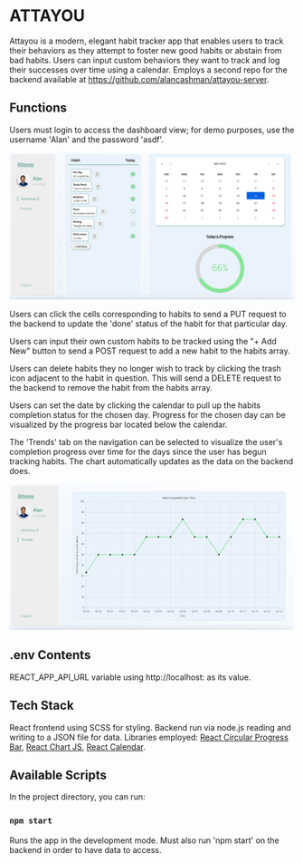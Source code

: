 # ATTAYOU

Attayou is a modern, elegant habit tracker app that enables users to track their behaviors as they attempt to foster new good habits or abstain from bad habits.  Users can input custom behaviors they want to track and log their successes over time using a calendar.  Employs a second repo for the backend available at https://github.com/alancashman/attayou-server.  

## Functions

Users must login to access the dashboard view; for demo purposes, use the username 'Alan' and the password 'asdf'.

![dashboard-view](./screenshots/screenshot-1.png)

Users can click the cells corresponding to habits to send a PUT request to the backend to update the 'done' status of the habit for that particular day.  

Users can input their own custom habits to be tracked using the "+ Add New" button to send a POST request to add a new habit to the habits array.

Users can delete habits they no longer wish to track by clicking the trash icon adjacent to the habit in question.  This will send a DELETE request to the backend to remove the habit from the habits array.

Users can set the date by clicking the calendar to pull up the habits completion status for the chosen day.  Progress for the chosen day can be visualized by the progress bar located below the calendar.  

The 'Trends' tab on the navigation can be selected to visualize the user's completion progress over time for the days since the user has begun tracking habits.  The chart automatically updates as the data on the backend does.  

![trends-view](./screenshots/screenshot-2.png)

## .env Contents

REACT_APP_API_URL variable using http://localhost:<port> as its value.  

## Tech Stack

React frontend using SCSS for styling.  Backend run via node.js reading and writing to a JSON file for data.  Libraries employed: [React Circular Progress Bar](https://www.npmjs.com/package/react-circular-progressbar), [React Chart JS](https://react-chartjs-2.js.org/), [React Calendar](https://react-chartjs-2.js.org/).

## Available Scripts

In the project directory, you can run:

### `npm start`

Runs the app in the development mode.  Must also run 'npm start' on the backend in order to have data to access.


